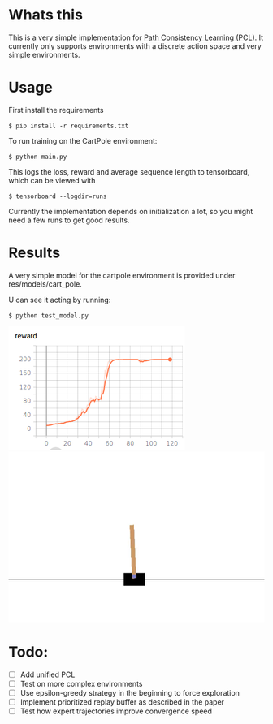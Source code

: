 # Whats this

This is a very simple implementation for [Path Consistency Learning (PCL)](https://arxiv.org/abs/1702.08892).
It currently only supports environments with a discrete action space
and very simple environments.

# Usage

First install the requirements
```
$ pip install -r requirements.txt
```

To run training on the CartPole environment:
```
$ python main.py
```
This logs the loss, reward and average sequence length to
tensorboard, which can be viewed with
```
$ tensorboard --logdir=runs
```

Currently the implementation depends on initialization a lot, so you
might need a few runs to get good results.

# Results

A very simple model for the cartpole environment is provided
under res/models/cart_pole.

U can see it acting by running:
```
$ python test_model.py
```
![Reward over time](./res/models/cart_pole/reward.png "Reward over time")
![Gym Cart Pole](./res/models/cart_pole/test.gif "Reward over time")

# Todo:

- [ ] Add unified PCL
- [ ] Test on more complex environments
- [ ] Use epsilon-greedy strategy in the beginning to force exploration
- [ ] Implement prioritized replay buffer as described in the paper
- [ ] Test how expert trajectories improve convergence speed
